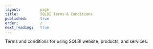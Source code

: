```yaml
---
layout:         page
title:          SQLBI Terms & Conditions
published:      true
order:          /
next_reading:   true
---
```

Terms and conditions for using SQLBI website, products, and services.
